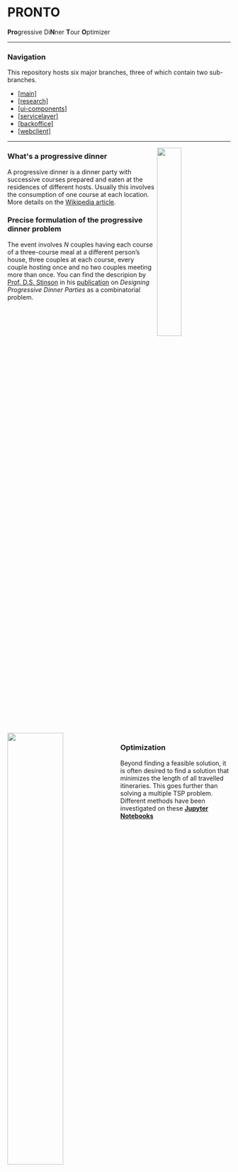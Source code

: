# PRONTO
**Pro**gressive Di**N**ner **T**our **O**ptimizer 
___

### Navigation
This repository hosts six major branches, three of which contain two sub-branches.
* [[main]](https://github.com/LarsHadidi/PRONTO)
* [[research]](https://github.com/LarsHadidi/PRONTO/tree/research/research)
* [[ui-components]](https://github.com/LarsHadidi/PRONTO/tree/ui-components/ui-components)
* [[servicelayer]](https://github.com/LarsHadidi/PRONTO/tree/servicelayer/development/servicelayer)
* [[backoffice]](https://github.com/LarsHadidi/PRONTO/tree/backoffice/development/backoffice)
* [[webclient]](https://github.com/LarsHadidi/PRONTO/tree/webclient/development/webclient)
___

<img align="right" width=33% src="https://github.com/LarsHadidi/PRONTO/assets/12017203/1aaba72c-372e-4810-83ac-b70c35dea0f4">

### What's a progressive dinner 
A progressive dinner is a dinner party with successive courses prepared and eaten at the residences of different hosts.
Usually this involves the consumption of one course at each location. More details on the [Wikipedia article](https://en.wikipedia.org/wiki/Progressive_dinner).

### Precise formulation of the progressive dinner problem
The event involves $N$ couples having each course of a three-course meal at a different person’s house, three couples at each course, every couple hosting once and no two couples meeting more than once. You can find the descripion by [Prof. D.S. Stinson](https://cs.uwaterloo.ca/~dstinson/) in his [publication](https://doi.org/10.48550/arXiv.2001.05394) on *Designing Progressive Dinner Parties* as a combinatorial problem.

<br clear="right"/>
<br/><br/>

<img align="left" width=50% src="https://github.com/LarsHadidi/PRONTO/assets/12017203/aa3c4e1a-d7b1-4c07-95ed-bb85e0a756b8">

### Optimization
Beyond finding a feasible solution, it is often desired to find a solution that minimizes the length of all travelled itineraries. This goes further than solving a multiple TSP problem.
Different methods have been investigated on these [**Jupyter Notebooks**](https://github.com/LarsHadidi/PRONTO/tree/research/research)

<br clear="left"/>
